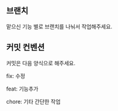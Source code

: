 
## 브랜치
맡으신 기능 별로 브랜치를 나눠서 작업해주세요.

## 커밋 컨벤션

커밋은 다음 양식으로 해주세요.

fix: 수정

feat: 기능추가

chore: 기타 간단한 작업
